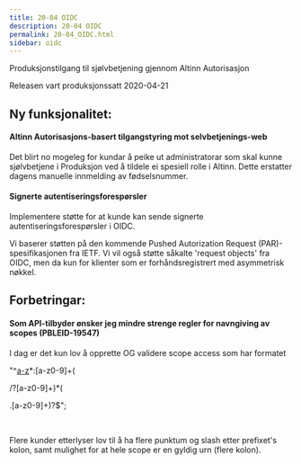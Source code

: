 ```yaml
---
title: 20-04 OIDC
description: 20-04 OIDC
permalink: 20-04_OIDC.html
sidebar: oidc
---
```



Produksjonstilgang til sjølvbetjening gjennom Altinn Autorisasjon



Releasen vart produksjonssatt 2020-04-21

## Ny funksjonalitet:


#### Altinn Autorisasjons-basert tilgangstyring mot selvbetjenings-web

Det blirt no mogeleg for kundar å peike ut administratorar som skal kunne sjølvbetjene i Produksjon ved å tildele ei spesiell rolle i Altinn. Dette erstatter dagens manuelle innmelding av fødselsnummer.




#### Signerte autentiseringsforespørsler

Implementere støtte for at kunde kan sende signerte autentiseringsforespørsler i OIDC.

Vi baserer støtten på den kommende Pushed Autorization Request (PAR)-spesifikasjonen fra IETF. Vi vil også støtte såkalte 'request objects' fra OIDC, men da kun for klienter som er forhåndsregistrert med asymmetrisk nøkkel.



## Forbetringar:

#### Som API-tilbyder ønsker jeg mindre strenge regler for navngiving av scopes (PBLEID-19547)

I dag er det kun lov å opprette OG validere scope access som har formatet 

"^[a-z]([a-z0-9])*:[a-z0-9]+(
 /?[a-z0-9]+)*(
 .[a-z0-9]+)?$";

 
Flere kunder etterlyser lov til å ha flere punktum og slash etter prefixet's kolon, samt mulighet for at hele scope er en gyldig urn (flere kolon).

 